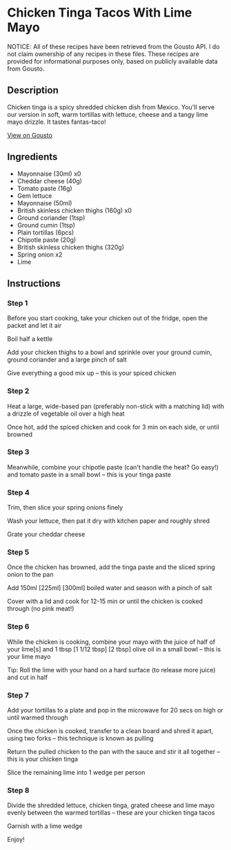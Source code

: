 # Chicken Tinga Tacos With Lime Mayo

NOTICE: All of these recipes have been retrieved from the Gousto API. I do not claim ownership of any recipes in these files. These recipes are provided for informational purposes only, based on publicly available data from Gousto.

## Description

Chicken tinga is a spicy shredded chicken dish from Mexico. You'll serve our version in soft, warm tortillas with lettuce, cheese and a tangy lime mayo drizzle. It tastes fantas-taco! 

[View on Gousto](https://www.gousto.co.uk/recipes/cookbook/chicken-tinga-tacos-with-lime-mayo)

## Ingredients

- Mayonnaise (30ml) x0
- Cheddar cheese (40g)
- Tomato paste (16g)
- Gem lettuce
- Mayonnaise (50ml)
- British skinless chicken thighs (160g) x0
- Ground coriander (1tsp)
- Ground cumin (1tsp)
- Plain tortillas (6pcs)
- Chipotle paste (20g)
- British skinless chicken thighs (320g)
- Spring onion x2
- Lime

## Instructions


### Step 1

Before you start cooking, take your chicken out of the fridge, open the packet and let it air

Boil half a kettle

Add your chicken thighs to a bowl and sprinkle over your ground cumin, ground coriander and a large pinch of salt

Give everything a good mix up – this is your spiced chicken


### Step 2

Heat a large, wide-based pan (preferably non-stick with a matching lid) with a drizzle of vegetable oil over a high heat

Once hot, add the spiced chicken and cook for 3 min on each side, or until browned


### Step 3

Meanwhile, combine your chipotle paste (can't handle the heat? Go easy!) and tomato paste in a small bowl – this is your tinga paste


### Step 4

Trim, then slice your spring onions finely

Wash your lettuce, then pat it dry with kitchen paper and roughly shred

Grate your cheddar cheese


### Step 5

Once the chicken has browned, add the tinga paste and the sliced spring onion to the pan

Add 150ml <span class="text-purple">[225ml] </span><span class="text-danger">[300ml]</span> boiled water and season with a pinch of salt

Cover with a lid and cook for 12-15 min or until the chicken is cooked through (no pink meat!)


### Step 6

While the chicken is cooking, combine your mayo with the juice of half of your lime[s] and 1 tbsp <span class="text-purple">[1 1/12 tbsp]</span> <span class="text-danger">[2 tbsp]</span> olive oil in a small bowl – this is your lime mayo

Tip: Roll the lime with your hand on a hard surface (to release more juice) and cut in half


### Step 7

Add your tortillas to a plate and pop in the microwave for 20 secs on high or until warmed through

Once the chicken is cooked, transfer to a clean board and shred it apart, using two forks – this technique is known as pulling

Return the pulled chicken to the pan with the sauce and stir it all together – this is your chicken tinga

Slice the remaining lime into 1 wedge per person

### Step 8

Divide the shredded lettuce, chicken tinga, grated cheese and lime mayo evenly between the warmed tortillas – these are your chicken tinga tacos

Garnish with a lime wedge

Enjoy!

